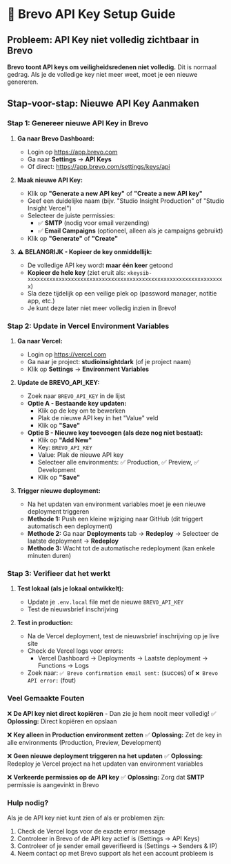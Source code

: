 # 🔑 Brevo API Key Setup Guide

## Probleem: API Key niet volledig zichtbaar in Brevo

**Brevo toont API keys om veiligheidsredenen niet volledig.** Dit is normaal gedrag. Als je de volledige key niet meer weet, moet je een nieuwe genereren.

## Stap-voor-stap: Nieuwe API Key Aanmaken

### Stap 1: Genereer nieuwe API Key in Brevo

1. **Ga naar Brevo Dashboard:**
   - Login op https://app.brevo.com
   - Ga naar **Settings** → **API Keys**
   - Of direct: https://app.brevo.com/settings/keys/api

2. **Maak nieuwe API Key:**
   - Klik op **"Generate a new API key"** of **"Create a new API key"**
   - Geef een duidelijke naam (bijv. "Studio Insight Production" of "Studio Insight Vercel")
   - Selecteer de juiste permissies:
     - ✅ **SMTP** (nodig voor email verzending)
     - ✅ **Email Campaigns** (optioneel, alleen als je campaigns gebruikt)
   - Klik op **"Generate"** of **"Create"**

3. **⚠️ BELANGRIJK - Kopieer de key onmiddellijk:**
   - De volledige API key wordt **maar één keer** getoond
   - **Kopieer de hele key** (ziet eruit als: `xkeysib-xxxxxxxxxxxxxxxxxxxxxxxxxxxxxxxxxxxxxxxxxxxxxxxxxxxxxxxxxxxxxxxx`)
   - Sla deze tijdelijk op een veilige plek op (password manager, notitie app, etc.)
   - Je kunt deze later niet meer volledig inzien in Brevo!

### Stap 2: Update in Vercel Environment Variables

1. **Ga naar Vercel:**
   - Login op https://vercel.com
   - Ga naar je project: **studioinsightdark** (of je project naam)
   - Klik op **Settings** → **Environment Variables**

2. **Update de BREVO_API_KEY:**
   - Zoek naar `BREVO_API_KEY` in de lijst
   - **Optie A - Bestaande key updaten:**
     - Klik op de key om te bewerken
     - Plak de nieuwe API key in het "Value" veld
     - Klik op **"Save"**
   - **Optie B - Nieuwe key toevoegen (als deze nog niet bestaat):**
     - Klik op **"Add New"**
     - Key: `BREVO_API_KEY`
     - Value: Plak de nieuwe API key
     - Selecteer alle environments: ✅ Production, ✅ Preview, ✅ Development
     - Klik op **"Save"**

3. **Trigger nieuwe deployment:**
   - Na het updaten van environment variables moet je een nieuwe deployment triggeren
   - **Methode 1:** Push een kleine wijziging naar GitHub (dit triggert automatisch een deployment)
   - **Methode 2:** Ga naar **Deployments** tab → **Redeploy** → Selecteer de laatste deployment → **Redeploy**
   - **Methode 3:** Wacht tot de automatische redeployment (kan enkele minuten duren)

### Stap 3: Verifieer dat het werkt

1. **Test lokaal (als je lokaal ontwikkelt):**
   - Update je `.env.local` file met de nieuwe `BREVO_API_KEY`
   - Test de nieuwsbrief inschrijving

2. **Test in production:**
   - Na de Vercel deployment, test de nieuwsbrief inschrijving op je live site
   - Check de Vercel logs voor errors:
     - Vercel Dashboard → Deployments → Laatste deployment → Functions → Logs
   - Zoek naar: `✅ Brevo confirmation email sent:` (succes) of `❌ Brevo API error:` (fout)

### Veel Gemaakte Fouten

❌ **De API key niet direct kopiëren** - Dan zie je hem nooit meer volledig!
✅ **Oplossing:** Direct kopiëren en opslaan

❌ **Key alleen in Production environment zetten**
✅ **Oplossing:** Zet de key in alle environments (Production, Preview, Development)

❌ **Geen nieuwe deployment triggeren na het updaten**
✅ **Oplossing:** Redeploy je Vercel project na het updaten van environment variables

❌ **Verkeerde permissies op de API key**
✅ **Oplossing:** Zorg dat **SMTP** permissie is aangevinkt in Brevo

### Hulp nodig?

Als je de API key niet kunt zien of als er problemen zijn:
1. Check de Vercel logs voor de exacte error message
2. Controleer in Brevo of de API key actief is (Settings → API Keys)
3. Controleer of je sender email geverifieerd is (Settings → Senders & IP)
4. Neem contact op met Brevo support als het een account probleem is

